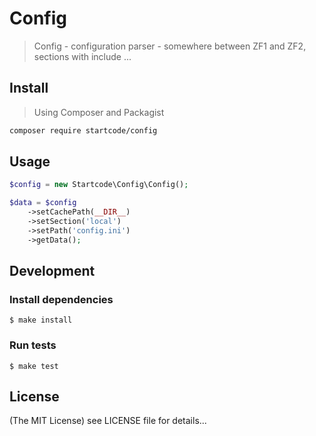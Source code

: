 Config
==========

> Config - configuration parser - somewhere between ZF1 and ZF2, sections with include ...

## Install

> Using Composer and Packagist

```sh
composer require startcode/config
```

## Usage

```php
$config = new Startcode\Config\Config();

$data = $config
    ->setCachePath(__DIR__)
    ->setSection('local')
    ->setPath('config.ini')
    ->getData();
```

## Development

### Install dependencies

    $ make install

### Run tests

    $ make test

## License

(The MIT License)
see LICENSE file for details...
